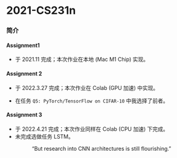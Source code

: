 # 2021-CS231n

### 简介

#### Assignment1

- 于 2021.11 完成；本次作业在本地 (Mac M1 Chip) 实现。

#### Assignment 2

- 于 2022.3.27 完成；本次作业在 Colab (GPU 加速) 中实现。

- 在任务 `Q5: PyTorch/TensorFlow on CIFAR-10` 中我选择了前者。

#### Assignment 3

- 于 2022.4.21 完成；本次作业同样在 Colab (CPU 加速) 下完成。
- 未完成选做任务 LSTM。



<center>“But research into CNN architectures is still flourishing.” </center>
